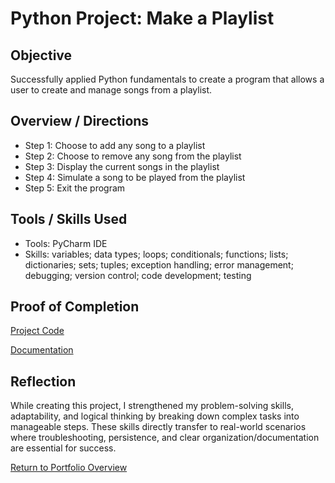 # Python Project: Make a Playlist

## Objective
Successfully applied Python fundamentals to create a program that allows a user to create and manage songs from a playlist.

## Overview / Directions
- Step 1: Choose to add any song to a playlist
- Step 2: Choose to remove any song from the playlist
- Step 3: Display the current songs in the playlist
- Step 4: Simulate a song to be played from the playlist
- Step 5: Exit the program

## Tools / Skills Used
- Tools: PyCharm IDE
- Skills: variables; data types; loops; conditionals; functions; lists; dictionaries; sets; tuples; exception handling; error management; debugging; version control; code development; testing

## Proof of Completion
[Project Code](./Final_Project.py)

[Documentation](./CIS156_Final_Project_Documentation.docx)

## Reflection
While creating this project, I strengthened my problem-solving skills, adaptability, and logical thinking by breaking down complex tasks into manageable steps. These skills directly transfer to real-world scenarios where troubleshooting, persistence, and clear organization/documentation are essential for success. 

[Return to Portfolio Overview](./README.md)
